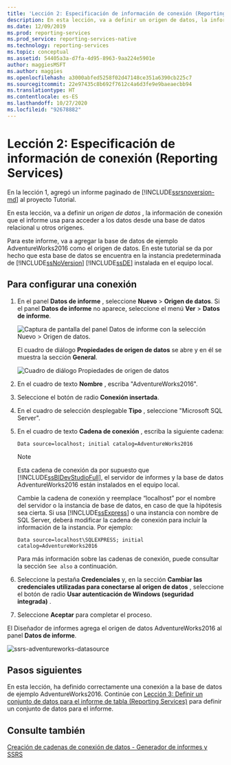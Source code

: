 ```yaml
---
title: 'Lección 2: Especificación de información de conexión (Reporting Services) | Microsoft Docs'
description: En esta lección, va a definir un origen de datos, la información de conexión que el informe usa para acceder a los datos desde una base de datos relacional u otros orígenes.
ms.date: 12/09/2019
ms.prod: reporting-services
ms.prod_service: reporting-services-native
ms.technology: reporting-services
ms.topic: conceptual
ms.assetid: 54405a3a-d7fa-4d95-8963-9aa224e5901e
author: maggiesMSFT
ms.author: maggies
ms.openlocfilehash: a3000abfed5258f02d47148ce351a6390cb225c7
ms.sourcegitcommit: 22e97435c8b692f7612c4a6d3fe9e9baeaecbb94
ms.translationtype: HT
ms.contentlocale: es-ES
ms.lasthandoff: 10/27/2020
ms.locfileid: "92678882"
---
```

# <a name="lesson-2-specifying-connection-information-reporting-services"></a>Lección 2: Especificación de información de conexión (Reporting Services)

En la lección 1, agregó un informe paginado de [!INCLUDE[ssrsnoversion-md](../includes/ssrsnoversion-md.md)] al proyecto Tutorial.
  
En esta lección, va a definir un *origen de datos* , la información de conexión que el informe usa para acceder a los datos desde una base de datos relacional u otros orígenes.

Para este informe, va a agregar la base de datos de ejemplo AdventureWorks2016 como el origen de datos. En este tutorial se da por hecho que esta base de datos se encuentra en la instancia predeterminada de [!INCLUDE[ssNoVersion](../includes/ssnoversion-md.md)] [!INCLUDE[ssDE](../includes/ssde-md.md)] instalada en el equipo local.  

## <a name="to-set-up-a-connection"></a>Para configurar una conexión  

1. En el panel **Datos de informe** , seleccione **Nuevo** > **Origen de datos**. Si el panel **Datos de informe** no aparece, seleccione el menú **Ver** > **Datos de informe**.

    ![Captura de pantalla del panel Datos de informe con la selección Nuevo > Origen de datos.](media/ssrs-table-tutorial-2-new-data-source.png)

    El cuadro de diálogo **Propiedades de origen de datos** se abre y en él se muestra la sección **General**.

    ![Cuadro de diálogo Propiedades de origen de datos](media/lesson-2-specifying-connection-information-reporting-services/vs-datasource-connection-properties-dialog-box.png)

2. En el cuadro de texto **Nombre** , escriba "AdventureWorks2016".

3. Seleccione el botón de radio **Conexión insertada**.

4. En el cuadro de selección desplegable **Tipo** , seleccione "Microsoft SQL Server".
  
5. En el cuadro de texto **Cadena de conexión** , escriba la siguiente cadena:

    `Data source=localhost; initial catalog=AdventureWorks2016`

    > [!NOTE]
    > Esta cadena de conexión da por supuesto que [!INCLUDE[ssBIDevStudioFull](../includes/ssbidevstudiofull-md.md)], el servidor de informes y la base de datos AdventureWorks2016 están instalados en el equipo local.
    >
    >Cambie la cadena de conexión y reemplace “localhost” por el nombre del servidor o la instancia de base de datos, en caso de que la hipótesis sea cierta. Si usa [!INCLUDE[ssExpress](../includes/ssexpress-md.md)] o una instancia con nombre de SQL Server, deberá modificar la cadena de conexión para incluir la información de la instancia. Por ejemplo:
    >
    > `Data source=localhost\SQLEXPRESS; initial catalog=AdventureWorks2016`
    >
    > Para más información sobre las cadenas de conexión, puede consultar la sección `See also` a continuación.

6. Seleccione la pestaña **Credenciales** y, en la sección **Cambiar las credenciales utilizadas para conectarse al origen de datos** , seleccione el botón de radio **Usar autenticación de Windows (seguridad integrada)** .

7. Seleccione **Aceptar** para completar el proceso.

El Diseñador de informes agrega el origen de datos AdventureWorks2016 al panel **Datos de informe**.

![ssrs-adventureworks-datasource](media/lesson-2-specifying-connection-information-reporting-services/ssrs-adventureworks-datasource2016.png)

## <a name="next-steps"></a>Pasos siguientes

En esta lección, ha definido correctamente una conexión a la base de datos de ejemplo AdventureWorks2016. Continúe con [Lección 3: Definir un conjunto de datos para el informe de tabla &#40;Reporting Services&#41;](lesson-3-defining-a-dataset-for-the-table-report-reporting-services.md) para definir un conjunto de datos para el informe.

## <a name="see-also"></a>Consulte también

[Creación de cadenas de conexión de datos - Generador de informes y SSRS](report-data/data-connections-data-sources-and-connection-strings-report-builder-and-ssrs.md)
